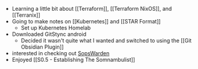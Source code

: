 - Learning a little bit about [[Terraform]], [[Terraform NixOS]], and [[Terranix]]
- Going to make notes on [[Kubernetes]] and [[STAR Format]]
	- Set up Kubernetes Homelab
- Downloaded GitStync android 
	- Decided it wasn't quite what I wanted and switched to using the [[Git Obsidian Plugin]]
- interested in checking out [SopsWarden](https://github.com/pfassina/sopswarden)
- Enjoyed [[S0.5 - Establishing The Somnambulist]]